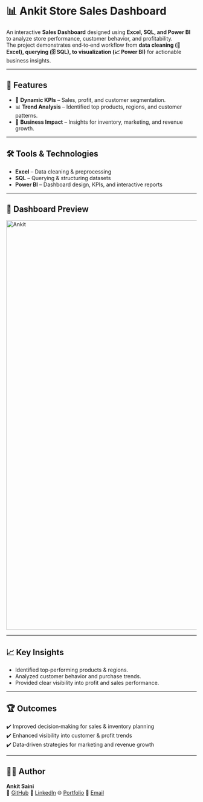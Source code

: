 # 📊 Ankit Store Sales Dashboard  

An interactive **Sales Dashboard** designed using **Excel, SQL, and Power BI** to analyze store performance, customer behavior, and profitability.  
The project demonstrates end‑to‑end workflow from **data cleaning (🧹 Excel), querying (🗄️ SQL), to visualization (📈 Power BI)** for actionable business insights.  

---

## 🚀 Features  
- 📌 **Dynamic KPIs** – Sales, profit, and customer segmentation.  
- 📊 **Trend Analysis** – Identified top products, regions, and customer patterns.  
- 🎯 **Business Impact** – Insights for inventory, marketing, and revenue growth.  

---

## 🛠️ Tools & Technologies  
- **Excel** – Data cleaning & preprocessing  
- **SQL** – Querying & structuring datasets  
- **Power BI** – Dashboard design, KPIs, and interactive reports  

---

## 📸 Dashboard Preview  
<img width="1920" height="1080" alt="Ankit" src="https://github.com/user-attachments/assets/c8da94a5-6c88-45d1-bd24-bebf8bf6fb3b" />
  
---

## 📈 Key Insights  
- Identified top‑performing products & regions.  
- Analyzed customer behavior and purchase trends.  
- Provided clear visibility into profit and sales performance.  

---

## 🏆 Outcomes  
✔️ Improved decision‑making for sales & inventory planning  
✔️ Enhanced visibility into customer & profit trends  
✔️ Data‑driven strategies for marketing and revenue growth  

---

## 👨‍💻 Author  
**Ankit Saini**  
🐙 [GitHub](https://github.com/ankitsaini605) 🔗 [LinkedIn](https://linkedin.com/in/ankitsaini605) 🌐 [Portfolio](https://ankitsaini605.github.io/) 📧 [Email](https://ankitsaini24082002@gmail.com)   
